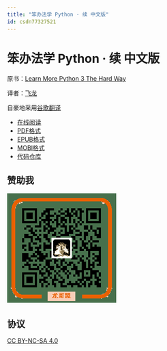 ```yaml
---
title: "笨办法学 Python · 续 中文版"
id: csdn77327521
---
```


# 笨办法学 Python · 续 中文版

原书：[Learn More Python 3 The Hard Way](https://learncodethehardway.org/more-python-book/)

译者：[飞龙](https://github.com/wizardforcel)

自豪地采用[谷歌翻译](https://translate.google.cn/)

*   [在线阅读](https://www.gitbook.com/book/wizardforcel/lmpythw/details)
*   [PDF格式](https://www.gitbook.com/download/pdf/book/wizardforcel/lmpythw)
*   [EPUB格式](https://www.gitbook.com/download/epub/book/wizardforcel/lmpythw)
*   [MOBI格式](https://www.gitbook.com/download/mobi/book/wizardforcel/lmpythw)
*   [代码仓库](http://git.oschina.net/wizardforcel/lmpythw-zh)

## 赞助我

![](../img/c6af073a82e10a6b6de5bb11eb76f32c.png)

## 协议

[CC BY-NC-SA 4.0](http://creativecommons.org/licenses/by-nc-sa/4.0/)